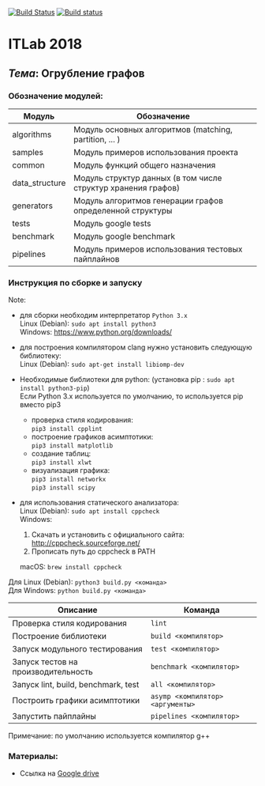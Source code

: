 [![Build Status](https://travis-ci.com/graphprocessing/graph_coarsening.svg?branch=master)](https://travis-ci.com/graphprocessing/graph_coarsening)
[![Build status](https://ci.appveyor.com/api/projects/status/tga4d05gv8xewoab/branch/master?svg=true)](https://ci.appveyor.com/project/allnes/graph-coarsening/branch/master)

# ITLab 2018
## <b><i>Тема</i></b>: Огрубление графов

### Обозначение модулей:

| **Модуль**     | **Обозначение**                                                        |
|----------------|------------------------------------------------------------------------|
| algorithms     | Модуль основных алгоритмов (matching, partition, ... )                 |
| samples        | Модуль примеров использования проекта                                  |
| common         | Модуль функций общего назначения                                       |
| data_structure | Модуль структур данных (в том числе структур хранения графов)          |
| generators     | Модуль алгоритмов генерации графов определенной структуры              |
| tests          | Модуль google tests                                                    |
| benchmark      | Модуль google benchmark                                                |
| pipelines      | Модуль примеров использования тестовых пайплайнов                      |

### Инструкция по сборке и запуску

Note:
- для сборки необходим интерпретатор `Python 3.x`  
  Linux (Debian): `sudo apt install python3`  
  Windows: https://www.python.org/downloads/  
- для построения компилятором clang нужно установить следующую библиотеку:  
  Linux (Debian): `sudo apt-get install libiomp-dev`  
- Необходимые библиотеки для python: (установка pip : `sudo apt install python3-pip`)  
  Если Python 3.x используется по умолчанию, то используется pip вместо pip3  
  - проверка стиля кодирования:  
  `pip3 install cpplint`  
  - построение графиков асимптотики:  
  `pip3 install matplotlib`  
  - создание таблиц:  
  `pip3 install xlwt`  
  - визуализация графика:  
  `pip3 install networkx`  
  `pip3 install scipy`
- для использования статического анализатора:  
  Linux (Debian): `sudo apt install cppcheck`  
  Windows:
  1. Скачать и установить с официального сайта: http://cppcheck.sourceforge.net/
  2. Прописать путь до cppcheck в PATH

  macOS: `brew install cppcheck`  

Для Linux (Debian):
`python3 build.py <команда>`  
Для Windows:
`python build.py <команда>`  


| Описание                                  | Команда                               |
|-------------------------------------------|---------------------------------------|
| Проверка стиля кодирования                | `lint`                                |
| Построение библиотеки                     | `build <компилятор>`                  |
| Запуск модульного тестирования            | `test <компилятор>`                   |
| Запуск тестов на производительность       | `benchmark <компилятор>`              |
| Запуск lint, build, benchmark, test       | `all <компилятор>`                    |
| Построить графики асимптотики             | `asymp <компилятор> <аргументы>`      |
| Запустить пайплайны                       | `pipelines <компилятор>`              |

Примечание: по умолчанию используется компилятор g++

### Материалы:
* Ссылка на [Google drive](https://drive.google.com/drive/folders/1tVuATbCl1Kc5TMwlbntEZXAiG7QLDulV?usp=sharing)
